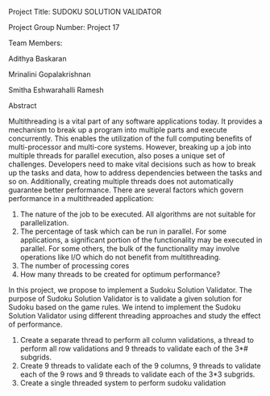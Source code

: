 Project Title: SUDOKU SOLUTION VALIDATOR

Project Group Number: Project 17

Team Members:

Adithya Baskaran 

Mrinalini Gopalakrishnan 

Smitha Eshwarahalli Ramesh 


Abstract

Multithreading is a vital part of any software applications today. It provides a mechanism to break up a program into multiple parts and execute concurrently. This enables the utilization of the full computing benefits of multi-processor and multi-core systems. However, breaking up a job into multiple threads for parallel execution, also poses a unique set of challenges. Developers need to make vital decisions such as how to break up the tasks and data, how to address dependencies between the tasks and so on. Additionally, creating multiple threads does not automatically guarantee better performance. There are several factors which govern performance in a multithreaded application:
1. The nature of the job to be executed. All algorithms are not suitable for parallelization.
2. The percentage of task which can be run in parallel. For some applications, a significant portion of the functionality may be executed in parallel. For some others, the bulk of the functionality may involve operations like I/O which do not benefit from multithreading.
3. The number of processing cores
4. How many threads to be created for optimum performance?

In this project, we propose to implement a Sudoku Solution Validator. The purpose of Sudoku Solution Validator is to validate a given solution for Sudoku based on the game rules. We intend to implement the Sudoku Solution Validator using different threading approaches and study the effect of performance.
1. Create a separate thread to perform all column validations, a thread to perform all row validations and 9 threads to validate each of the 3*# subgrids.
2. Create 9 threads to validate each of the 9 columns, 9 threads to validate each of the 9 rows and 9 threads to validate each of the 3*3 subgrids.
3. Create a single threaded system to perform sudoku validation
